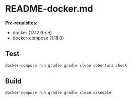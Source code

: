 # README-docker.md

**Pre-requisites:**
- docker (17.12.0-ce)
- docker-compose (1.18.0)

## Test
```bash
docker-compose run gradle gradle clean cobertura check
```

## Build
```bash
docker-compose run gradle gradle clean assemble
```
